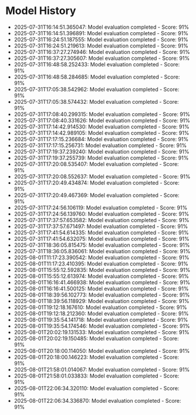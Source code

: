# Model History

- 2025-07-31T16:14:51.365047: Model evaluation completed - Score: 91%
- 2025-07-31T16:14:51.396891: Model evaluation completed - Score: 91%
- 2025-07-31T16:24:51.187555: Model evaluation completed - Score: 91%
- 2025-07-31T16:24:51.219613: Model evaluation completed - Score: 91%
- 2025-07-31T16:37:27.274946: Model evaluation completed - Score: 91%
- 2025-07-31T16:37:27.305607: Model evaluation completed - Score: 91%
- 2025-07-31T16:48:58.252433: Model evaluation completed - Score: 91%
- 2025-07-31T16:48:58.284685: Model evaluation completed - Score: 91%
- 2025-07-31T17:05:38.542962: Model evaluation completed - Score: 91%
- 2025-07-31T17:05:38.574432: Model evaluation completed - Score: 91%
- 2025-07-31T17:08:40.299315: Model evaluation completed - Score: 91%
- 2025-07-31T17:08:40.331626: Model evaluation completed - Score: 91%
- 2025-07-31T17:14:42.914530: Model evaluation completed - Score: 91%
- 2025-07-31T17:14:42.989105: Model evaluation completed - Score: 91%
- 2025-07-31T17:17:15.236684: Model evaluation completed - Score: 91%
- 2025-07-31T17:17:15.256731: Model evaluation completed - Score: 91%
- 2025-07-31T17:19:37.239240: Model evaluation completed - Score: 91%
- 2025-07-31T17:19:37.255739: Model evaluation completed - Score: 91%
- 2025-07-31T17:20:08.535407: Model evaluation completed - Score: 91%
- 2025-07-31T17:20:08.552637: Model evaluation completed - Score: 91%
- 2025-07-31T17:20:49.434874: Model evaluation completed - Score: 91%
- 2025-07-31T17:20:49.467369: Model evaluation completed - Score: 91%
- 2025-07-31T17:24:56.106119: Model evaluation completed - Score: 91%
- 2025-07-31T17:24:56.139760: Model evaluation completed - Score: 91%
- 2025-07-31T17:37:57.653582: Model evaluation completed - Score: 91%
- 2025-07-31T17:37:57.671497: Model evaluation completed - Score: 91%
- 2025-07-31T17:41:54.614335: Model evaluation completed - Score: 91%
- 2025-07-31T17:41:54.632075: Model evaluation completed - Score: 91%
- 2025-07-31T18:36:05.815475: Model evaluation completed - Score: 91%
- 2025-07-31T18:36:05.836061: Model evaluation completed - Score: 91%
- 2025-08-01T11:17:23.390542: Model evaluation completed - Score: 91%
- 2025-08-01T11:17:23.410395: Model evaluation completed - Score: 91%
- 2025-08-01T15:55:12.592835: Model evaluation completed - Score: 91%
- 2025-08-01T15:55:12.613974: Model evaluation completed - Score: 91%
- 2025-08-01T16:16:41.466938: Model evaluation completed - Score: 91%
- 2025-08-01T16:16:41.500125: Model evaluation completed - Score: 91%
- 2025-08-01T18:39:56.102773: Model evaluation completed - Score: 91%
- 2025-08-01T18:39:56.118929: Model evaluation completed - Score: 91%
- 2025-08-01T19:12:18.167610: Model evaluation completed - Score: 91%
- 2025-08-01T19:12:18.212360: Model evaluation completed - Score: 91%
- 2025-08-01T19:35:54.141718: Model evaluation completed - Score: 91%
- 2025-08-01T19:35:54.174546: Model evaluation completed - Score: 91%
- 2025-08-01T20:02:19.131533: Model evaluation completed - Score: 91%
- 2025-08-01T20:02:19.150485: Model evaluation completed - Score: 91%
- 2025-08-01T20:18:00.114050: Model evaluation completed - Score: 91%
- 2025-08-01T20:18:00.146223: Model evaluation completed - Score: 91%
- 2025-08-01T21:58:01.014067: Model evaluation completed - Score: 91%
- 2025-08-01T21:58:01.033833: Model evaluation completed - Score: 91%
- 2025-08-01T22:06:34.320110: Model evaluation completed - Score: 91%
- 2025-08-01T22:06:34.336870: Model evaluation completed - Score: 91%

